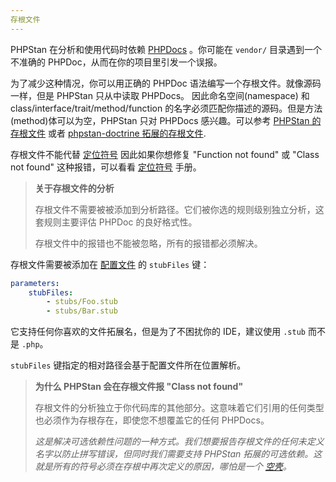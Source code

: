 ```yaml
---
存根文件
---
```


PHPStan 在分析和使用代码时依赖 [PHPDocs](https://phpstan.org/writing-php-code/phpdocs-basics) 。你可能在 `vendor/` 目录遇到一个不准确的 PHPDoc，从而在你的项目里引发一个误报。

为了减少这种情况，你可以用正确的 PHPDoc 语法编写一个存根文件。就像源码一样，但是 PHPStan 只从中读取 PHPDocs。 因此命名空间(namespace) 和 class/interface/trait/method/function 的名字必须匹配你描述的源码。但是方法(method)体可以为空，PHPStan 只对 PHPDocs 感兴趣。可以参考 [PHPStan 的存根文件](https://github.com/phpstan/phpstan-src/tree/1.8.x/stubs) 或者 [phpstan-doctrine 拓展的存根文件](https://github.com/phpstan/phpstan-doctrine/tree/1.3.x/stubs).

存根文件不能代替 [定位符号](/用户指南/05.定位符号.md) 因此如果你想修复 "Function not found" 或 "Class not found" 这种报错，可以看看 [定位符号](/用户指南/05.定位符号.md) 手册。


> **关于存根文件的分析**
>
> 存根文件不需要被被添加到分析路径。它们被你选的规则级别独立分析，这套规则主要评估 PHPDoc 的良好格式性。
>
> 存根文件中的报错也不能被忽略，所有的报错都必须解决。


存根文件需要被添加在 [配置文件](https://phpstan.org/config-reference) 的 `stubFiles` 键：

```yaml
parameters:
	stubFiles:
		- stubs/Foo.stub
		- stubs/Bar.stub
```

它支持任何你喜欢的文件拓展名，但是为了不困扰你的 IDE，建议使用 `.stub` 而不是 `.php`。

`stubFiles` 键指定的相对路径会基于配置文件所在位置解析。


> **为什么 PHPStan 会在存根文件报 "Class not found"**
>
> 存根文件的分析独立于你代码库的其他部分。这意味着它们引用的任何类型也必须作为存根存在，即使您不想覆盖它的任何 PHPDocs。
>
> *这是解决可选依赖性问题的一种方式。我们想要报告存根文件的任何未定义名字以防止拼写错误，但同时我们需要支持 PHPStan 拓展的可选依赖。这就是所有的符号必须在存根中再次定义的原因，哪怕是一个 [空壳](https://github.com/phpstan/phpstan-phpunit/blob/26394996368b6d033d012547d3197f4e07e23021/stubs/MockObject.stub)。*

